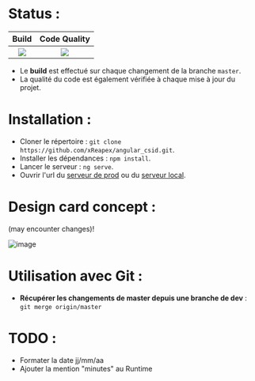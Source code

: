 # Status :
<table>
  <tr>
    <th>Build</th>
    <th>Code Quality</th>
  </tr>
  <tr>
    <th><img src="https://img.shields.io/github/workflow/status/xReapex/angular_csid/Testing%20Angular%20Project?label=Status"></th>
    <th><img src="https://img.shields.io/codacy/grade/72704ecae5b74ddeac15e80ad5b943aa?label=Quality%20Grade"></th>
  </tr>
</table>

- Le **build** est effectué sur chaque changement de la branche ``master``.
- La qualité du code est également vérifiée à chaque mise à jour du projet.

# Installation :

- Cloner le répertoire : ``git clone https://github.com/xReapex/angular_csid.git``.
- Installer les dépendances : ``npm install``.
- Lancer le serveur : ``ng serve``.
- Ouvrir l'url du [serveur de prod](https://angular-csid.herokuapp.com/) ou du [serveur local](https://localhost:4200).

# Design card concept :
(may encounter changes)!

![image](https://user-images.githubusercontent.com/94677184/151341409-0066a061-24a6-435e-8888-fbffe876502b.png)

# Utilisation avec Git :

- **Récupérer les changements de master depuis une branche de dev** : ``git merge origin/master ``

# TODO :
- Formater la date jj/mm/aa
- Ajouter la mention "minutes" au Runtime
